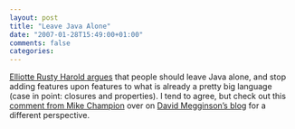 ```yaml
---
layout: post
title: "Leave Java Alone"
date: "2007-01-28T15:49:00+01:00"
comments: false
categories: 
---
```


<p><a href="http://cafe.elharo.com/java/why-java-doesnt-need-properties-it-already-has-them/">Elliotte Rusty Harold argues</a> that people should leave Java alone, and stop adding features upon features to what is already a pretty big language (case in point: closures and properties). I tend to agree, but check out this <a href="http://www.megginson.com/blogs/quoderat/2007/01/25/tech-botox/">comment from Mike Champion</a> over on <a href="http://www.megginson.com/blogs/quoderat/2007/01/25/tech-botox/">David Megginson&#8217;s blog</a> for a different perspective.</p>


